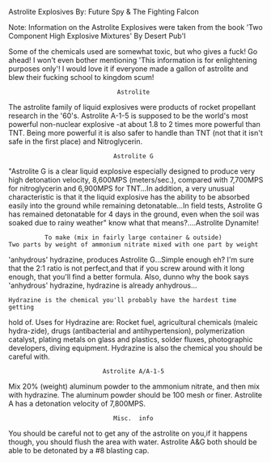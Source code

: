 Astrolite Explosives By: Future Spy & The Fighting Falcon

Note: Information on the Astrolite Explosives were taken from the book
 'Two Component High Explosive Mixtures' By Desert Pub'l

Some of the chemicals used are somewhat toxic, but who gives a fuck! Go ahead!
I won't even bother mentioning 'This information is for enlightening purposes
only'! I would love it if everyone made a gallon of astrolite and blew their
fucking school to kingdom scum!

                                  Astrolite

The astrolite family of liquid explosives were products of rocket propellant
research in the '60's.  Astrolite A-1-5 is supposed to be the world's most
powerful non-nuclear explosive -at about 1.8 to 2 times more powerful than
TNT. Being more powerful it is also safer to handle than TNT (not that it
isn't safe in the first place) and Nitroglycerin.

                                 Astrolite G
"Astrolite G is a clear liquid explosive especially designed to produce very
high detonation velocity, 8,600MPS (meters/sec.), compared with 7,700MPS for
nitroglycerin and 6,900MPS for TNT...In addition, a very unusual
characteristic is that it the liquid explosive has the ability to be absorbed
easily into the ground while remaining detonatable...In field tests, Astrolite
G has remained detonatable for 4 days in the ground, even when the soil was
soaked due to rainy weather" know what that means?....Astrolite Dynamite!

              To make (mix in fairly large container & outside)
    Two parts by weight of ammonium nitrate mixed with one part by weight
'anhydrous' hydrazine, produces Astrolite G...Simple enough eh? I'm sure that
the 2:1 ratio is not perfect,and that if you screw around with it long enough,
that you'll find a better formula.  Also, dunno why the book says 'anhydrous'
hydrazine, hydrazine is already anhydrous...

    Hydrazine is the chemical you'll probably have the hardest time getting
hold of. Uses for Hydrazine are: Rocket fuel, agricultural chemicals (maleic
hydra-zide), drugs (antibacterial and antihypertension), polymerization
catalyst, plating metals on glass and plastics, solder fluxes, photographic
developers, diving equipment.  Hydrazine is also the chemical you should be
careful with.

                              Astrolite A/A-1-5
Mix 20% (weight) aluminum powder to the ammonium nitrate, and then mix with
hydrazine.  The aluminum powder should be 100 mesh or finer.  Astrolite A has
a detonation velocity of 7,800MPS.

                                 Misc.  info
You should be careful not to get any of the astrolite on you,if it happens
though, you should flush the area with water.  Astrolite A&G both should be
able to be detonated by a #8 blasting cap.
